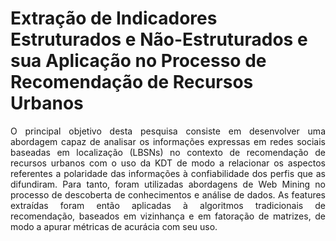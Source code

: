 # Extração de Indicadores Estruturados e Não-Estruturados e sua Aplicação no Processo de Recomendação de Recursos Urbanos

<p align="justify">O principal objetivo desta pesquisa consiste em desenvolver uma abordagem capaz de analisar
os informações expressas em redes sociais baseadas em localização (LBSNs) no contexto de recomendação de recursos urbanos com o uso da KDT de modo a relacionar os aspectos referentes a polaridade das informações à confiabilidade dos perfis que as difundiram.
Para tanto, foram utilizadas abordagens de Web Mining no processo de descoberta de conhecimentos e análise de dados.
As features extraídas foram então aplicadas à algoritmos tradicionais de recomendação, baseados em vizinhança e em fatoração de matrizes, de modo a apurar métricas de acurácia com seu uso. </p>



